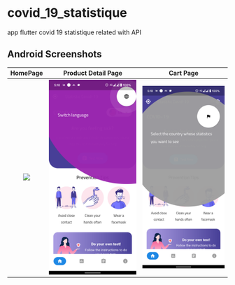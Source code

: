 # covid_19_statistique

app flutter covid 19 statistique related with API

## Android Screenshots

|                                          HomePage                                           |                                    Product Detail Page                                     |                                         Cart Page                                          |
| :-----------------------------------------------------------------------------------------: | :----------------------------------------------------------------------------------------: | :----------------------------------------------------------------------------------------: |
| ![](https://github.com/drdedou/covid_19_statistique/blob/master/screenShot/1.png1?raw=true) | ![](https://github.com/drdedou/covid_19_statistique/blob/master/screenShot/2.png?raw=true) | ![](https://github.com/drdedou/covid_19_statistique/blob/master/screenShot/3.png?raw=true) |
